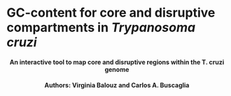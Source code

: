 # GC-content for core and disruptive compartments in _Trypanosoma cruzi_

<h4 align="center">An interactive tool to map core and disruptive regions within the T. cruzi genome </h4>
<h4 align="center">Authors: Virginia Balouz and Carlos A. Buscaglia</h4>
